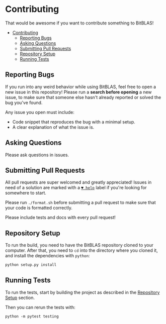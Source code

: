 # Contributing

That would be awesome if you want to contribute something to BitBLAS!

- [Contributing](contributing.md#contributing)
  - [Reporting Bugs](contributing.md#reporting-bugs)
  - [Asking Questions](contributing.md#asking-questions)
  - [Submitting Pull Requests](contributing.md#submitting-pull-requests)
  - [Repository Setup](contributing.md#repository-setup)
  - [Running Tests](contributing.md#running-tests)

## Reporting Bugs

If you run into any weird behavior while using BitBLAS, feel free to open a new issue in this repository! Please run a **search before opening** a new issue, to make sure that someone else hasn't already reported or solved the bug you've found.

Any issue you open must include:

- Code snippet that reproduces the bug with a minimal setup.
- A clear explanation of what the issue is.


## Asking Questions

Please ask questions in issues.

## Submitting Pull Requests

All pull requests are super welcomed and greatly appreciated! Issues in need of a solution are marked with a [`♥ help`](https://github.com/ianstormtaylor/BitBLAS/issues?q=is%3Aissue+is%3Aopen+label%3A%22%E2%99%A5+help%22) label if you're looking for somewhere to start.

Please run `./format.sh` before submitting a pull request to make sure that your code is formatted correctly.

Please include tests and docs with every pull request!

## Repository Setup

To run the build, you need to have the BitBLAS repository cloned to your computer. After that, you need to `cd` into the directory where you cloned it, and install the dependencies with `python`:

```bash
python setup.py install
```


## Running Tests

To run the tests, start by building the project as described in the [Repository Setup](contributing.md#repository-setup) section.

Then you can rerun the tests with:

```text
python -m pytest testing
```

